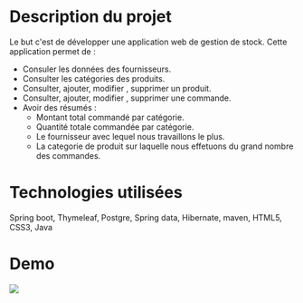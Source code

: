 # Description du projet
Le but c'est de développer une application web de gestion de stock. 
Cette application permet de : 
- Consuler les données des fournisseurs. 
- Consulter les catégories des produits.
- Consulter, ajouter, modifier , supprimer un produit.
- Consulter, ajouter, modifier , supprimer une commande.
- Avoir des résumés : 
  - Montant total commandé par catégorie.
  - Quantité totale commandée par catégorie.
  - Le fournisseur avec lequel nous travaillons le plus.
  - La categorie de produit sur laquelle nous effetuons du grand nombre des commandes.  

# Technologies utilisées
Spring boot, Thymeleaf, Postgre, Spring data, Hibernate, maven, HTML5, CSS3, Java
# Demo
![]([https://github.com/mouna0404/stockManagementApp/demo_stockManagementApp.gif)

